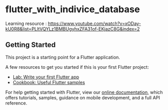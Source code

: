 # flutter_with_indivice_database

Learning resource : https://www.youtube.com/watch?v=xODay-kU0R8&list=PLltVQYLz1BMBUgyhxZFA31of-EKjazC8G&index=2

## Getting Started

This project is a starting point for a Flutter application.

A few resources to get you started if this is your first Flutter project:

- [Lab: Write your first Flutter app](https://flutter.dev/docs/get-started/codelab)
- [Cookbook: Useful Flutter samples](https://flutter.dev/docs/cookbook)

For help getting started with Flutter, view our
[online documentation](https://flutter.dev/docs), which offers tutorials,
samples, guidance on mobile development, and a full API reference.
